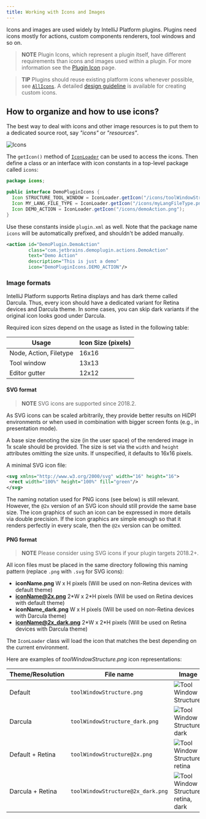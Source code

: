```yaml
---
title: Working with Icons and Images
---
```

<!-- Copyright 2000-2020 JetBrains s.r.o. and other contributors. Use of this source code is governed by the Apache 2.0 license that can be found in the LICENSE file. -->

Icons and images are used widely by IntelliJ Platform plugins. Plugins need icons mostly for actions, custom components renderers, tool windows and so on.

> **NOTE** Plugin Icons, which represent a plugin itself, have different requirements than icons and images used within a plugin.
For more information see the [Plugin Icon](/basics/plugin_structure/plugin_icon_file.md) page. 

> **TIP** Plugins should reuse existing platform icons whenever possible, see [`AllIcons`](upsource:///platform/util/src/com/intellij/icons/AllIcons.java). A detailed [design guideline](https://jetbrains.design/intellij/principles/icons/) is available for creating custom icons.
  
## How to organize and how to use icons?

The best way to deal with icons and other image resources is to put them to a dedicated source root, say *"icons"* or *"resources"*.

![Icons](img/icons1.png)

The `getIcon()` method of [`IconLoader`](upsource:///platform/util/ui/src/com/intellij/openapi/util/IconLoader.java) can be used to access the icons. Then define a class or an interface with icon constants in a top-level package called `icons`:

```java
package icons;

public interface DemoPluginIcons {
  Icon STRUCTURE_TOOL_WINDOW = IconLoader.getIcon("/icons/toolWindowStructure.png");
  Icon MY_LANG_FILE_TYPE = IconLoader.getIcon("/icons/myLangFileType.png");
  Icon DEMO_ACTION = IconLoader.getIcon("/icons/demoAction.png");
}
```

Use these constants inside `plugin.xml` as well. Note that the package name `icons` will be automatically prefixed, and shouldn't be added manually.

```xml
<action id="DemoPlugin.DemoAction"
        class="com.jetbrains.demoplugin.actions.DemoAction"
        text="Demo Action"
        description="This is just a demo"
        icon="DemoPluginIcons.DEMO_ACTION"/>
```

### Image formats

IntelliJ Platform supports Retina displays and has dark theme called Darcula. Thus, every icon should have a dedicated variant for Retina devices and Darcula theme. In some cases, you can skip dark variants if the original icon looks good under Darcula.

Required icon sizes depend on the usage as listed in the following table:

| Usage | Icon Size (pixels) |
|-------|--------------------|
| Node, Action, Filetype | 16x16 |
| Tool window            | 13x13 |
| Editor gutter          | 12x12 |


#### SVG format
> **NOTE** SVG icons are supported since 2018.2.

As SVG icons can be scaled arbitrarily, they provide better results on HiDPI environments or when used in combination with bigger screen fonts (e.g., in presentation mode).

A base size denoting the size (in the user space) of the rendered image in 1x scale should be provided. The size is set via the `width` and `height` attributes omitting the size units. If unspecified, it defaults to 16x16 pixels.

A minimal SVG icon file:
```xml
<svg xmlns="http://www.w3.org/2000/svg" width="16" height="16">
 <rect width="100%" height="100%" fill="green"/>
</svg>
```

The naming notation used for PNG icons (see below) is still relevant. However, the `@2x` version of an SVG icon should still provide the same base size. The icon graphics of such an icon can be expressed in more details via double precision. If the icon graphics are simple enough so that it renders perfectly in every scale, then the `@2x` version can be omitted. 

#### PNG format 
> **NOTE** Please consider using SVG icons if your plugin targets 2018.2+.

All icon files must be placed in the same directory following this naming pattern (replace `.png` with `.svg` for SVG icons):

* **iconName.png** W x H pixels (Will be used on non-Retina devices with default theme)
* **iconName@2x.png** 2\*W x 2\*H pixels (Will be used on Retina devices with default theme)
* **iconName_dark.png** W x H pixels (Will be used on non-Retina devices with Darcula theme)
* **iconName@2x_dark.png** 2\*W x 2\*H pixels (Will be used on Retina devices with Darcula theme)

The `IconLoader` class will load the icon that matches the best depending on the current environment.

Here are examples of *toolWindowStructure.png* icon representations:

| Theme/Resolution | File name                         | Image |
|------------------|-----------------------------------|-------|
| Default          | `toolWindowStructure.png`         | ![Tool Window Structure](img/toolWindowStructure.png) |
| Darcula          | `toolWindowStructure_dark.png`    | ![Tool Window Structure, dark](img/toolWindowStructure_dark.png) |
| Default + Retina | `toolWindowStructure@2x.png`      | ![Tool Window Structure, retina](img/toolWindowStructure@2x.png) |
| Darcula + Retina | `toolWindowStructure@2x_dark.png` | ![Tool Window Structure, retina, dark](img/toolWindowStructure@2x_dark.png) |

